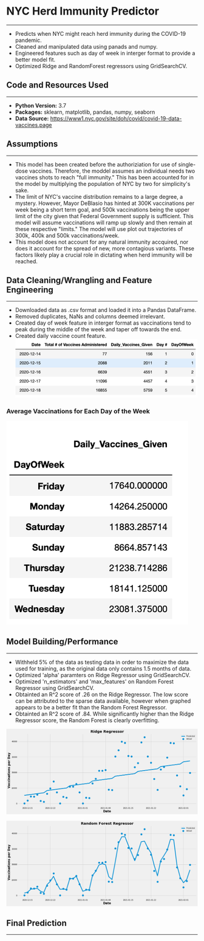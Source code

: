 # NYC Herd Immunity Predictor
---
- Predicts when NYC might reach herd immunity during the COVID-19 pandemic. 
- Cleaned and manipulated data using panads and numpy. 
- Engineered features such as day of week in interger format to provide a better model fit. 
- Optimized Ridge and RandomForest regressors using GridSearchCV. 

## Code and Resources Used
---
- **Python Version:** 3.7
- **Packages:** sklearn, matplotlib, pandas, numpy, seaborn 
- **Data Source:** https://www1.nyc.gov/site/doh/covid/covid-19-data-vaccines.page

## Assumptions
---
- This model has been created before the authoriziation for use of single-dose vaccines. Therefore, the moddel assumes an individual needs two vaccines shots to reach "full immunity." This has been accounted for in the model by multiplying the population of NYC by two for simplicity's sake.
- The limit of NYC's vaccine distribution remains to a large degree, a mystery. However, Mayor DeBlasio has hinted at 300K vaccinations per week being a short term goal, and 500k vaccinations being the upper limit of the city given that Federal Government supply is sufficient. This model will assume vaccinations will ramp up slowly and then remain at these respective "limits." The model will use plot out trajectories of 300k, 400k and 500k vaccinations/week. 
- This model does not account for any natural immunity accquired, nor does it account for the spread of new, more contagious variants. These factors likely play a crucial role in dictating when herd immunity will be reached. 

## Data Cleaning/Wrangling and Feature Engineering
---
- Downloaded data as .csv format and loaded it into a Pandas DataFrame.
- Removed duplicates, NaNs and columns deemed irrelevant. 
- Created day of week feature in interger format as vaccinations tend to peak during the middle of the week and taper off towards the end.
- Created daily vaccine count feature. 
![Image](DataFrame.png) 
### Average Vaccinations for Each Day of the Week
![Image](DayOfWeekMean.png)

## Model Building/Performance 
---
- Withheld 5% of the data as testing data in order to maximize the data used for training, as the original data only contains 1.5 months of data. 
- Optimized 'alpha' paramters on Ridge Regressor using GridSearchCV.
- Optimized 'n_estimators' and 'max_features' on Random Forest Regressor using GridSearchCV.
- Obtainted an R^2 score of .26 on the Ridge Regressor. The low score can be attributed to the sparse data available, however when graphed appears to be a better fit than the Random Forest Regressor.
- Obtainted an R^2 score of .84. While significantly higher than the Ridge Regressor score, the Random Forest is clearly overfitting. 

![Image](RidgeRegressor.png)

![Image](RandomForrest.png)


## Final Prediction 
---




